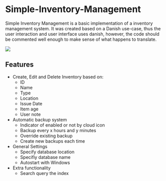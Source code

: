 # Simple-Inventory-Management
Simple Inventory Management is a basic implementation of a inventory management system.
It was created based on a Danish use-case, thus the user interaction and user interface uses danish, however, the code should be commented well enough to make sense of what happens to translate.

![](https://i.imgur.com/hTlVDSh.png)

## Features
* Create, Edit and Delete Inventory based on:
  * ID
  * Name
  * Type
  * Location
  * Issue Date
  * Item age
  * User note
* Automatic backup system
  * Indicator of enabled or not by cloud icon
  * Backup every x hours and y minutes
  * Override existing backup
  * Create new backups each time
* General Settings
  * Specify database location
  * Specifiy database name
  * Autostart with Windows
* Extra functionality
  * Search query the index 
